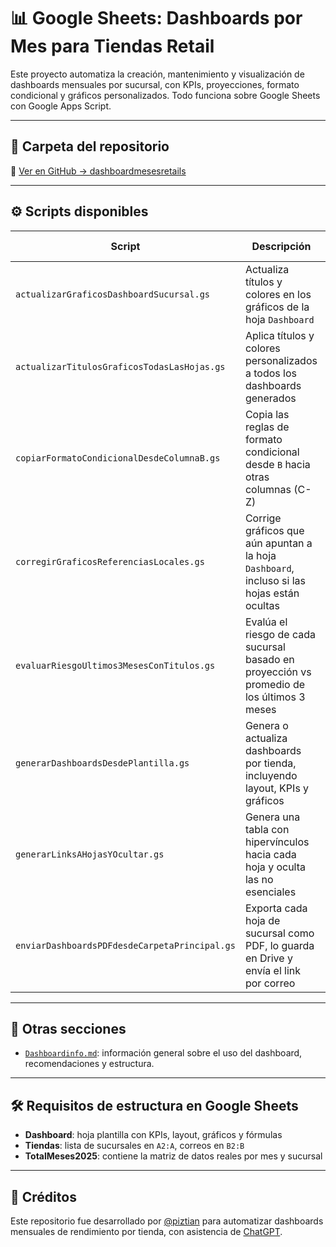 # 📊 Google Sheets: Dashboards por Mes para Tiendas Retail

Este proyecto automatiza la creación, mantenimiento y visualización de dashboards mensuales por sucursal, con KPIs, proyecciones, formato condicional y gráficos personalizados. Todo funciona sobre Google Sheets con Google Apps Script.

---

## 📁 Carpeta del repositorio

🔗 [Ver en GitHub → dashboardmesesretails](https://github.com/piztian/googlesheets/tree/main/dashboardmesesretails)

---

## ⚙️ Scripts disponibles

| Script                                                        | Descripción                                                                                     | Archivos relacionados                                                                 |
|---------------------------------------------------------------|--------------------------------------------------------------------------------------------------|----------------------------------------------------------------------------------------|
| `actualizarGraficosDashboardSucursal.gs`                     | Actualiza títulos y colores en los gráficos de la hoja `Dashboard`                              | [🔧 Código](./actualizarGraficosDashboardSucursal.gs) · [📄 Doc](./actualizarGraficosDashboardSucursal.md) |
| `actualizarTitulosGraficosTodasLasHojas.gs`                  | Aplica títulos y colores personalizados a todos los dashboards generados                        | [🔧 Código](./actualizarTitulosGraficosTodasLasHojas.gs) · [📄 Doc](./actualizarTitulosGraficosTodasLasHojas.md) |
| `copiarFormatoCondicionalDesdeColumnaB.gs`                   | Copia las reglas de formato condicional desde `B` hacia otras columnas (C-Z)                    | [🔧 Código](./copiarFormatoCondicionalDesdeColumnaB.gs) · [📄 Doc](./copiarFormatoCondicionalDesdeColumnaB.md) |
| `corregirGraficosReferenciasLocales.gs`                      | Corrige gráficos que aún apuntan a la hoja `Dashboard`, incluso si las hojas están ocultas      | [🔧 Código](./corregirGraficosReferenciasLocales.gs) · [📄 Doc](./corregirGraficosReferenciasLocales.md) |
| `evaluarRiesgoUltimos3MesesConTitulos.gs`                    | Evalúa el riesgo de cada sucursal basado en proyección vs promedio de los últimos 3 meses       | [🔧 Código](./evaluarRiesgoUltimos3MesesConTitulos.gs) · [📄 Doc](./evaluarRiesgoUltimos3MesesConTitulos.md) |
| `generarDashboardsDesdePlantilla.gs`                         | Genera o actualiza dashboards por tienda, incluyendo layout, KPIs y gráficos                     | [🔧 Código](./generarDashboardsDesdePlantilla.gs) · [📄 Doc](./generarDashboardsDesdePlantilla.md) |
| `generarLinksAHojasYOcultar.gs`                              | Genera una tabla con hipervínculos hacia cada hoja y oculta las no esenciales                   | [🔧 Código](./generarLinksAHojasYOcultar.gs) · [📄 Doc](./generarLinksAHojasYOcultar.md) |
| `enviarDashboardsPDFdesdeCarpetaPrincipal.gs`                | Exporta cada hoja de sucursal como PDF, lo guarda en Drive y envía el link por correo           | [🔧 Código](./enviarDashboardsPDFdesdeCarpetaPrincipal.gs) · [📄 Doc](./enviarDashboardsPDFdesdeCarpetaPrincipal.md) |

---

## 🧾 Otras secciones

- [`Dashboardinfo.md`](./Dashboardinfo.md): información general sobre el uso del dashboard, recomendaciones y estructura.

---

## 🛠️ Requisitos de estructura en Google Sheets

- **Dashboard**: hoja plantilla con KPIs, layout, gráficos y fórmulas
- **Tiendas**: lista de sucursales en `A2:A`, correos en `B2:B`
- **TotalMeses2025**: contiene la matriz de datos reales por mes y sucursal

---

## 📄 Créditos

Este repositorio fue desarrollado por [@piztian](https://github.com/piztian) para automatizar dashboards mensuales de rendimiento por tienda, con asistencia de [ChatGPT](https://chat.openai.com/).
